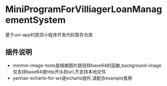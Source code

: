 # MiniProgramForVilliagerLoanManagementSystem
基于uni-app村民贷小程序开发代码暂存仓库
## 插件说明
- mmmm-image-tools是根据图片路径转base64的函数,background-image仅支持base64或http开头的url,不支持本地文件
- yanhao-echarts-for-wx是echarts组件,请配合example食用